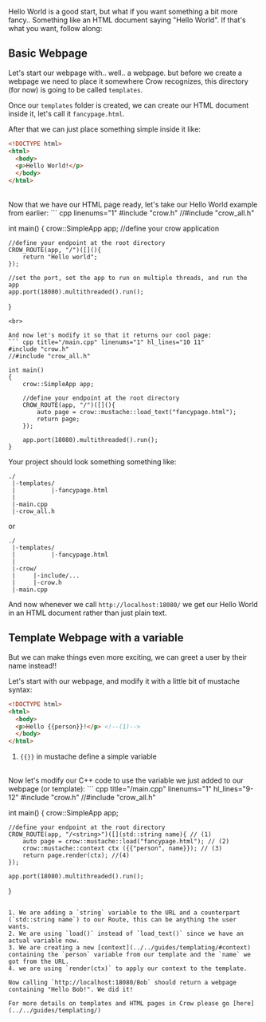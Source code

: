 Hello World is a good start, but what if you want something a bit more fancy.. Something like an HTML document saying "Hello World". If that's what you want, follow along:

## Basic Webpage
Let's start our webpage with.. well.. a webpage. but before we create a webpage we need to place it somewhere Crow recognizes, this directory (for now) is going to be called `templates`.

Once our `templates` folder is created, we can create our HTML document inside it, let's call it `fancypage.html`.

After that we can just place something simple inside it like:
``` html title="templates/fancypage.html"
<!DOCTYPE html>
<html>
  <body>
  <p>Hello World!</p>
  </body>
</html>
```
<br>
Now that we have our HTML page ready, let's take our Hello World example from earlier:
``` cpp linenums="1"
#include "crow.h"
//#include "crow_all.h"

int main()
{
    crow::SimpleApp app; //define your crow application

    //define your endpoint at the root directory
    CROW_ROUTE(app, "/")([](){
        return "Hello world";
    });

    //set the port, set the app to run on multiple threads, and run the app
    app.port(18080).multithreaded().run();
}
```
<br>

And now let's modify it so that it returns our cool page:
``` cpp title="/main.cpp" linenums="1" hl_lines="10 11"
#include "crow.h"
//#include "crow_all.h"

int main()
{
    crow::SimpleApp app;

    //define your endpoint at the root directory
    CROW_ROUTE(app, "/")([](){
        auto page = crow::mustache::load_text("fancypage.html");
        return page;
    });

    app.port(18080).multithreaded().run();
}
```

Your project should look something something like:
```
./
 |-templates/
 |          |-fancypage.html
 |
 |-main.cpp
 |-crow_all.h
```
or
```
./
 |-templates/
 |          |-fancypage.html
 |
 |-crow/
 |     |-include/...
 |     |-crow.h
 |-main.cpp
```


And now whenever we call `http://localhost:18080/` we get our Hello World in an HTML document rather than just plain text.


## Template Webpage with a variable
But we can make things even more exciting, we can greet a user by their name instead!!

Let's start with our webpage, and modify it with a little bit of mustache syntax:
``` html title="templates/fancypage.html" hl_lines="4"
<!DOCTYPE html>
<html>
  <body>
  <p>Hello {{person}}!</p> <!--(1)-->
  </body>
</html>
```

1. `{{}}` in mustache define a simple variable

<br>
Now let's modify our C++ code to use the variable we just added to our webpage (or template):
``` cpp title="/main.cpp" linenums="1" hl_lines="9-12"
#include "crow.h"
//#include "crow_all.h"

int main()
{
    crow::SimpleApp app;

    //define your endpoint at the root directory
    CROW_ROUTE(app, "/<string>")([](std::string name){ // (1)
        auto page = crow::mustache::load("fancypage.html"); // (2)
        crow::mustache::context ctx ({{"person", name}}); // (3)
        return page.render(ctx); //(4)
    });

    app.port(18080).multithreaded().run();
}
```

1. We are adding a `string` variable to the URL and a counterpart (`std::string name`) to our Route, this can be anything the user wants.
2. We are using `load()` instead of `load_text()` since we have an actual variable now.
3. We are creating a new [context](../../guides/templating/#context) containing the `person` variable from our template and the `name` we got from the URL.
4. we are using `render(ctx)` to apply our context to the template.

Now calling `http://localhost:18080/Bob` should return a webpage containing "Hello Bob!". We did it!

For more details on templates and HTML pages in Crow please go [here](../../guides/templating/)
